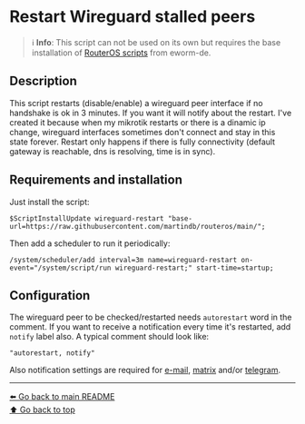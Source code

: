 Restart Wireguard stalled peers
===============================

> ℹ️ **Info**: This script can not be used on its own but requires the base
> installation of [RouterOS scripts](https://github.com/eworm-de/routeros-scripts/tree/main#routeros-scripts) from eworm-de.

Description
-----------

This script restarts (disable/enable) a wireguard peer interface if no handshake is ok in 3 minutes. If you want it will notify about the restart.
 I've created it because when my mikrotik restarts or there is a dinamic ip change, wireguard interfaces sometimes don't connect and 
stay in this state forever. Restart only happens if there is fully connectivity (default gateway is reachable, dns is resolving, time is in sync).


Requirements and installation
-----------------------------

Just install the script:

    $ScriptInstallUpdate wireguard-restart "base-url=https://raw.githubusercontent.com/martindb/routeros/main/";

Then add a scheduler to run it periodically:

    /system/scheduler/add interval=3m name=wireguard-restart on-event="/system/script/run wireguard-restart;" start-time=startup;


Configuration
-------------

The wireguard peer to be checked/restarted needs `autorestart` word in the comment.
If you want to receive a notification every time it's restarted, add `notify` label also.
A typical comment should look like:

    "autorestart, notify"

Also notification settings are required for
[e-mail](https://github.com/eworm-de/routeros-scripts/blob/main/doc/mod/notification-email.md),
[matrix](https://github.com/eworm-de/routeros-scripts/blob/main/doc/mod/notification-matrix.md) and/or
[telegram](https://github.com/eworm-de/routeros-scripts/blob/main/doc/mod/notification-telegram.md).

---
[⬅️ Go back to main README](../README.md)  
[⬆️ Go back to top](#top)
